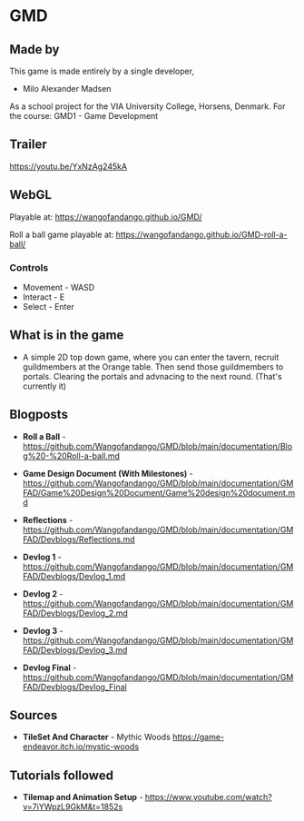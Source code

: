 # GMD

## Made by

This game is made entirely by a single developer,

- Milo Alexander Madsen

As a school project for the VIA University College, Horsens, Denmark.
For the course: GMD1 - Game Development

## Trailer

https://youtu.be/YxNzAg245kA

## WebGL

Playable at: https://wangofandango.github.io/GMD/

Roll a ball game playable at: https://wangofandango.github.io/GMD-roll-a-ball/

### Controls

- Movement - WASD
- Interact - E
- Select - Enter

## What is in the game

- A simple 2D top down game, where you can enter the tavern, recruit guildmembers at the Orange table. Then send those guildmembers to portals. Clearing the portals and advnacing to the next round. (That's currently it)

## Blogposts

- **Roll a Ball** - https://github.com/Wangofandango/GMD/blob/main/documentation/Blog%20-%20Roll-a-ball.md

- **Game Design Document (With Milestones)** - https://github.com/Wangofandango/GMD/blob/main/documentation/GMFAD/Game%20Design%20Document/Game%20design%20document.md

- **Reflections** - https://github.com/Wangofandango/GMD/blob/main/documentation/GMFAD/Devblogs/Reflections.md

- **Devlog 1** - https://github.com/Wangofandango/GMD/blob/main/documentation/GMFAD/Devblogs/Devlog_1.md

- **Devlog 2** - https://github.com/Wangofandango/GMD/blob/main/documentation/GMFAD/Devblogs/Devlog_2.md

- **Devlog 3** - https://github.com/Wangofandango/GMD/blob/main/documentation/GMFAD/Devblogs/Devlog_3.md

- **Devlog Final** - https://github.com/Wangofandango/GMD/blob/main/documentation/GMFAD/Devblogs/Devlog_Final

## Sources

- **TileSet And Character** - Mythic Woods https://game-endeavor.itch.io/mystic-woods

## Tutorials followed

- **Tilemap and Animation Setup** - https://www.youtube.com/watch?v=7iYWpzL9GkM&t=1852s
